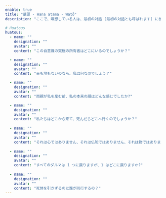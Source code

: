 ```yaml
---
enable: true
title: "華頭 - Hana atama - Watō"
description: "ここで、瞑想している人は、最初の対話 (最初の対話とも呼ばれます) に参加する必要があります。見るとは、見ること、始まりのない無知の場所を見ることを意味します。無知とは、暗くて盲目であり、それが何であるかを知らないことを意味します。調べたり、質問したりしていると、質問すればするほど、「わからない」と感じるようになります。これからは、寝て起きて心をリフレッシュし、この自意識の最終的な所有者はどこにいるのかを自問するだけで済みます。また、思考を停止してはならず、視覚を使って、存在も非存在も存在しない深くて暗い穴をまっすぐに見つめ、歩き、立ち、横たわり、座ることを中断することなく行うべきです。自分の命を確保し、無知な人生から離れることを誓い、それをはっきりと見ることを決心してください。"

# Huatous
huatous:
  - name: ""
    designation: ""
    avatar: ""
    content: "この自意識の究極の所有者はどこにいるのでしょうか？"

  - name: ""
    designation: ""
    avatar: ""
    content: "天も地もないのなら、私は何なのでしょう？"

  - name: ""
    designation: ""
    avatar: ""
    content: "両親が私を産む前、私の本来の顔はどんな感じでしたか?"

  - name: ""
    designation: ""
    avatar: ""
    content: "私たちはどこから来て、死んだらどこへ行くのでしょうか？"
    
  - name: ""
    designation: ""
    avatar: ""
    content: "それは心ではありません、それは仏陀ではありません、それは物ではありません、それは何ですか？"
    
  - name: ""
    designation: ""
    avatar: ""
    content: "すべてのダルマは 1 つに戻りますが、1 はどこに戻りますか?"
    
  - name: ""
    designation: ""
    avatar: ""
    content: "死体を引きずるのに誰が同行するの？"
---
```

